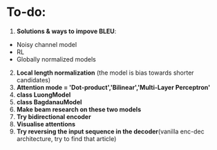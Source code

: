 # To-do:

1. __Solutions & ways to impove BLEU__:
- Noisy channel model
- RL
- Globally normalized models
2. __Local length normalization__ (the model is bias towards shorter candidates)
3. __Attention mode = 'Dot-product','Bilinear','Multi-Layer Perceptron'__
4. __class LuongModel__
5. __class BagdanauModel__
6. __Make beam research on these two models__
7. __Try bidirectional encoder__
8. __Visualise attentions__
9. __Try reversing the input sequence in the decoder__(vanilla enc-dec architecture, try to find that article)
